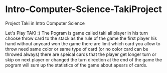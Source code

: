 # Intro-Computer-Science-TakiProject
Project Taki in Intro Computer Science

Let's Play TAKI :)
The Pogram is game called taki
all player in his turn choose throw card to the stack as the rule of the game
the first player his hand without anycard won the game
there are limit which card you allow to throw need same color or same type of card (or no color card can be throwed always)
there are speical cards that the player get longer turn or skip on next player or changed the turn direction
at the end of the game the pogram will sum up the statistics of the game about apears of cards.

